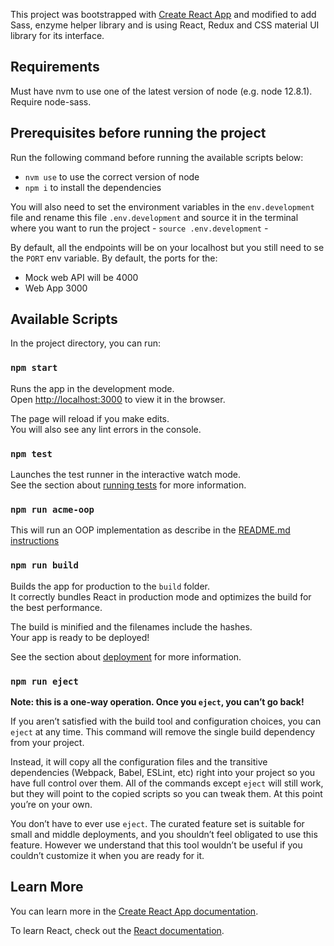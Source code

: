 
This project was bootstrapped with [Create React App](https://github.com/facebook/create-react-app) and modified to add Sass, enzyme helper library and is using React, Redux and CSS material UI library for its interface.


## Requirements

Must have nvm to use one of the latest version of node (e.g. node 12.8.1).
Require node-sass.


## Prerequisites before running the project
Run the following command before running the available scripts below:
- `nvm use` to use the correct version of node
- `npm i` to install the dependencies

You will also need to set the environment variables in the `env.development` file and rename this file `.env.development` and source it in the terminal where you want to run the project - `source .env.development` -

By default, all the endpoints will be on your localhost but you still need to se the `PORT` env variable.
By default, the ports for the:
- Mock web API will be 4000
- Web App 3000


## Available Scripts

In the project directory, you can run:

### `npm start`

Runs the app in the development mode.<br>
Open [http://localhost:3000](http://localhost:3000) to view it in the browser.

The page will reload if you make edits.<br>
You will also see any lint errors in the console.

### `npm test`

Launches the test runner in the interactive watch mode.<br>
See the section about [running tests](https://facebook.github.io/create-react-app/docs/running-tests) for more information.

### `npm run acme-oop`

This will run an OOP implementation as describe in the [README.md instructions](README.md#)

### `npm run build`

Builds the app for production to the `build` folder.<br>
It correctly bundles React in production mode and optimizes the build for the best performance.

The build is minified and the filenames include the hashes.<br>
Your app is ready to be deployed!

See the section about [deployment](https://facebook.github.io/create-react-app/docs/deployment) for more information.

### `npm run eject`

**Note: this is a one-way operation. Once you `eject`, you can’t go back!**

If you aren’t satisfied with the build tool and configuration choices, you can `eject` at any time. This command will remove the single build dependency from your project.

Instead, it will copy all the configuration files and the transitive dependencies (Webpack, Babel, ESLint, etc) right into your project so you have full control over them. All of the commands except `eject` will still work, but they will point to the copied scripts so you can tweak them. At this point you’re on your own.

You don’t have to ever use `eject`. The curated feature set is suitable for small and middle deployments, and you shouldn’t feel obligated to use this feature. However we understand that this tool wouldn’t be useful if you couldn’t customize it when you are ready for it.

## Learn More

You can learn more in the [Create React App documentation](https://facebook.github.io/create-react-app/docs/getting-started).

To learn React, check out the [React documentation](https://reactjs.org/).
